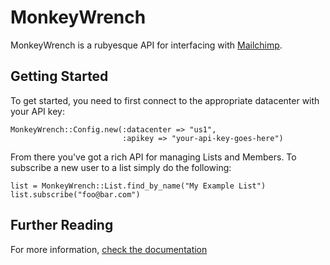 # MonkeyWrench
MonkeyWrench is a rubyesque API for interfacing with [Mailchimp](http://www.mailchimp.com).

## Getting Started

To get started, you need to first connect to the appropriate datacenter with your API key:

    MonkeyWrench::Config.new(:datacenter => "us1", 
                             :apikey => "your-api-key-goes-here")

From there you've got a rich API for managing Lists and Members. To subscribe a new user to a list simply do the following:

    list = MonkeyWrench::List.find_by_name("My Example List")
    list.subscribe("foo@bar.com")
    
## Further Reading

For more information, [check the documentation](http://rdoc.info/projects/rubypond/monkeywrench)